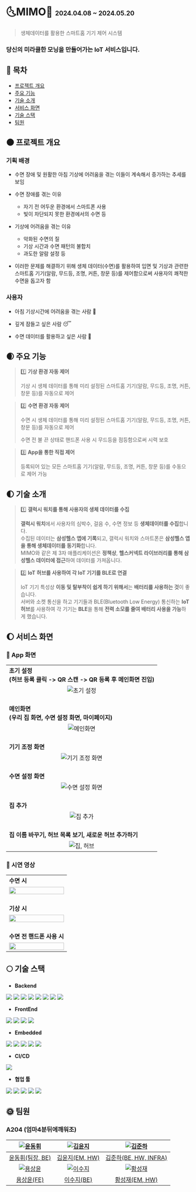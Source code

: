 # **🌜MIMO🌛 <span style="font-size : 17px">2024.04.08 ~ 2024.05.20</span>**

> 생체데이터를 활용한 스마트홈 기기 제어 시스템

### 당신의 **미라클한 모닝**을 만들어가는 IoT 서비스입니다.

## 🌝 목차

- [프로젝트 개요](#-프로젝트-개요)
- [주요 기능](#-주요-기능)
- [기술 소개](#-기술-소개)
- [서비스 화면](#-서비스-화면)
- [기술 스택](#-기술-스택)
- [팀원](#-팀원)

## 🌑 프로젝트 개요

### 기획 배경

- 수면 장애 및 원활한 아침 기상에 어려움을 겪는 이들이 계속해서 증가하는 추세를 보임

- 수면 장애를 겪는 이유

  - 자기 전 어두운 환경에서 스마트폰 사용
  - 빛이 차단되지 못한 환경에서의 수면 등

- 기상에 어려움을 겪는 이유

  - 악화된 수면의 질
  - 기상 시간과 수면 패턴의 불합치
  - 과도한 알람 설정 등

- 이러한 문제를 해결하기 위해 생체 데이터(수면)를 활용하여 입면 및 기상과 관련한 스마트홈 기기(알람, 무드등, 조명, 커튼, 창문 등)를 제어함으로써 사용자의 쾌적한 수면을 돕고자 함

### 사용자

- 아침 기상시간에 어려움을 겪는 사람 🥱

- 깊게 잠들고 싶은 사람 😴

- 수면 데이터를 활용하고 싶은 사람 🧐

## 🌒 주요 기능

> 1️⃣ **기상 환경 자동 제어**
>
> 기상 시 생체 데이터를 통해 미리 설정된 스마트홈 기기(알람, 무드등, 조명, 커튼, 창문 등)를 자동으로 제어

> 2️⃣ **수면 환경 자동 제어**
>
> 수면 시 생체 데이터를 통해 미리 설정된 스마트홈 기기(알람, 무드등, 조명, 커튼, 창문 등)를 자동으로 제어
>
> 수면 전 불 끈 상태로 핸드폰 사용 시 무드등을 점등함으로써 시력 보호

> 3️⃣ **App을 통한 직접 제어**
>
> 등록되어 있는 모든 스마트홈 기기(알람, 무드등, 조명, 커튼, 창문 등)를 수동으로 제어 가능

## 🌓 기술 소개

> 1️⃣ **갤럭시 워치를 통해 사용자의 생체 데이터를 수집**
>
> **갤럭시 워치**에서 사용자의 심박수, 걸음 수, 수면 정보 등 **생체데이터를 수집**합니다. </br>
> 수집된 데이터는 **삼성헬스 앱에 기록**되고, 갤럭시 워치와 스마트폰은 **삼성헬스 앱을 통해 생체데이터를 동기화**합니다. </br>
> MIMO와 같은 제 3자 애플리케이션은 **정책상**, **헬스커넥트 라이브러리를 통해 삼성헬스 데이터에 접근**하여 데이터를 가져옵니다.

> 2️⃣ **IoT 허브를 사용하여 각 IoT 기기를 BLE로 연결**
>
> IoT 기기 특성상 **이동 및 탈부착이 쉽게 하기 위해서**는 **배터리를 사용하는 것**이 좋습니다. </br>
> 서버와 소켓 통신을 하고 기기들과 BLE(Bluetooth Low Energy) 통신하는 **IoT 허브**를 사용하여 각 기기는 **BLE**을 통해 **전력 소모를 줄여 배터리 사용을 가능**하게 했습니다.

## 🌔 서비스 화면

### 📱 App 화면

<table>
  <tr>
    <td>
      <b>초기 설정</b><br>
      <b>(허브 등록 클릭 -> QR 스캔 -> QR 등록 후 메인화면 진입)</b>
    </td>
  </tr>
  <tr>
    <td align="center">
      <img src="./assets/sm/fs_funnels.gif" alt="초기 설정" />
    </td>
  </tr>
  <tr>
    <td>
    </br>
      <b>메인화면</b><br>
      <b>(우리 집 화면, 수면 설정 화면, 마이페이지)</b>
    </td>
  </tr>
  <tr>
    <td align="center">
      <img src="./assets/sm/mains.gif" alt="메인화면" />
    </td>
  </tr>
  <tr>
    <td>
    </br>
      <b>기기 조정 화면</b>
    </td>
  </tr>
  <tr>
    <td align="center">
      <img src="./assets/sm/controls.gif" alt="기기 조정 화면" />
    </td>
  </tr>
  <tr>
    <td>
    </br>
      <b>수면 설정 화면</b>
    </td>
  </tr>
  <tr>
    <td align="center">
      <img src="./assets/sm/sleeps.gif" alt="수면 설정 화면" />
    </td>
  </tr>
  <tr>
    <td>
    </br>
      <b>집 추가</b>
    </td>
  </tr>
  <tr>
    <td align="center">
      <img src="./assets/sm/add_home.gif" alt="집 추가" />
    </td>
  </tr>
  <tr>
    <td>
    </br>
      <b>집 이름 바꾸기, 허브 목록 보기, 새로운 허브 추가하기</b>
    </td>
  </tr>
  <tr>
    <td align="center">
      <img src="./assets/sm/details.gif" alt="집, 허브" />
    </td>
  </tr>
</table>

### 🎥 시연 영상

<table>
  <tr>
    <td>
      <b>수면 시</b>
    </td>
  </tr>
  <tr>
    <td align="center">
      <img width="100%" src="./assets/sm/Demonstration_video_sleeping.gif" />
    </td>
  </tr>
  <tr>
    <td>
    </br>
      <b>기상 시</b>
    </td>
  </tr>
  <tr>
    <td align="center">
      <img width="100%" src="./assets/sm/Demonstration_video_waking_up.gif"/>
    </td>
  </tr>
  <tr>
    <td>
    </br>
      <b>수면 전 핸드폰 사용 시</b>
    </td>
  </tr>
  <tr>
    <td align="center">
      <img width="100%" src="./assets/sm/Demonstration_video_using_phone.gif"/>
    </td>
  </tr>
</table>

## 🌕 기술 스택

- **Backend**

<img src="https://img.shields.io/badge/java-007396?style=for-the-badge&logo=java&logoColor=white">
<img src="https://img.shields.io/badge/springboot-6DB33F?style=for-the-badge&logo=springboot&logoColor=white">
<img src="https://img.shields.io/badge/springsecurity-6DB33F?style=for-the-badge&logo=springsecurity&logoColor=white">
<img src="https://img.shields.io/badge/gradle-02303A?style=for-the-badge&logo=gradle&logoColor=white">
<img src="https://img.shields.io/badge/mysql-4479A1?style=for-the-badge&logo=mysql&logoColor=white">
<img src="https://img.shields.io/badge/amazonec2-FF9900?style=for-the-badge&logo=amazonec2&logoColor=white">
<img src="https://img.shields.io/badge/docker-2496ED?style=for-the-badge&logo=docker&logoColor=white">
<img src="https://img.shields.io/badge/nginx-009639?style=for-the-badge&logo=nginx&logoColor=white">

- **FrontEnd**

<img src="https://img.shields.io/badge/kotlin-7F52FF?style=for-the-badge&logo=kotlin&logoColor=white">
<img src="https://img.shields.io/badge/jetpackcompose-4285F4?style=for-the-badge&logo=jetpackcompose&logoColor=white">
<img src="https://img.shields.io/badge/retrofit2-FFFFFF?style=for-the-badge&logo=retrofit2&logoColor=black">
<img src="https://img.shields.io/badge/healthconnect-FFFFFF?style=for-the-badge&logo=healthconnect&logoColor=black">

- **Embedded**

<img src="https://img.shields.io/badge/json-000000?style=for-the-badge&logo=json&logoColor=white">
<img src="https://img.shields.io/badge/arduino-00878F?style=for-the-badge&logo=arduino&logoColor=white">
<img src="https://img.shields.io/badge/g++-FFFFFF?style=for-the-badge&logo=g++&logoColor=black">
<img src="https://img.shields.io/badge/bluez-FFFFFF?style=for-the-badge&logo=bluez&logoColor=black">
<img src="https://img.shields.io/badge/ArduinoJson-FFFFFF?style=for-the-badge&logo=ArduinoJson&logoColor=black">

- **CI/CD**

<img src="https://img.shields.io/badge/jenkins-D24939?style=for-the-badge&logo=jenkins&logoColor=white">

- **협업 툴**

<img src="https://img.shields.io/badge/gitlab-FC6D26?style=for-the-badge&logo=gitlab&logoColor=white">
<img src="https://img.shields.io/badge/gerrit-EEEEEE?style=for-the-badge&logo=gerrit&logoColor=black">
<img src="https://img.shields.io/badge/jira-0052CC?style=for-the-badge&logo=jira&logoColor=white">
<img src="https://img.shields.io/badge/notion-000000?style=for-the-badge&logo=notion&logoColor=white">
<img src="https://img.shields.io/badge/mattermost-0058CC?style=for-the-badge&logo=mattermost&logoColor=white">

## 🌞 팀원

### A204 (엄마4분뒤에깨워조)

| [![윤동휘](https://avatars.githubusercontent.com/u/139518081?v=4)](https://github.com/YUNDONGHWI) | [![김윤지](https://avatars.githubusercontent.com/u/137882696?v=4)](https://github.com/yo0o0n)  | [![김준하](https://avatars.githubusercontent.com/u/121413081?v=4)](https://github.com/kimjunha1575) |
| :-----------------------------------------------------------------------------------------------: | :--------------------------------------------------------------------------------------------: | :-------------------------------------------------------------------------------------------------: |
|                         [윤동휘(팀장, BE)](https://github.com/YUNDONGHWI)                         |                          [김윤지(EM, HW)](https://github.com/yo0o0n)                           |                      [김준하(BE, HW, INFRA)](https://github.com/kimjunha1575)                       |
|  [![용상윤](https://avatars.githubusercontent.com/u/64957267?v=4)](https://github.com/ryong9rrr)  | [![이수지](https://avatars.githubusercontent.com/u/98311720?v=4)](https://github.com/suzy0120) |  [![황성재](https://avatars.githubusercontent.com/u/33238887?v=4)](https://github.com/lacoon2874)   |
|                            [용상윤(FE)](https://github.com/ryong9rrr)                             |                           [이수지(BE)](https://github.com/suzy0120)                            |                           [황성재(EM, HW)](https://github.com/lacoon2874)                           |
